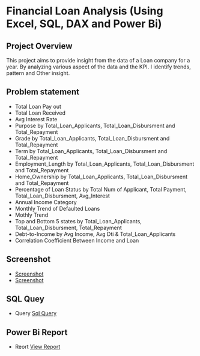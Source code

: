 # Financial Loan Analysis (Using Excel, SQL, DAX and Power Bi)
## Project Overview
This project aims to provide insight from the data of a Loan company for a year. By analyzing various aspect of the data and the KPI. I identify trends, pattern and Other insight.
## Problem statement
- Total Loan Pay out
- Total Loan Received
- Avg Interest Rate
- Purpose by Total_Loan_Applicants, Total_Loan_Disbursment and Total_Repayment
- Grade by Total_Loan_Applicants, Total_Loan_Disbursment and Total_Repayment
- Term by Total_Loan_Applicants, Total_Loan_Disbursment and Total_Repayment
- Employment_Length by Total_Loan_Applicants, Total_Loan_Disbursment and Total_Repayment
- Home_Ownership by Total_Loan_Applicants, Total_Loan_Disbursment and Total_Repayment
- Percentage of Loan Status by Total Num of Applicant, Total Payment, Total_Loan_Disbursment, Avg_Interest
- Annual Income Category
- Monthly Trend of Defaulted Loans
- Mothly Trend
- Top and Bottom 5 states by Total_Loan_Applicants, Total_Loan_Disbursment, Total_Repayment
- Debt-to-Income by Avg Income, Avg Dti & Total_Loan_Applicants
- Correlation Coefficient Between Income and Loan
## Screenshot
- <a href="https://github.com/tosin565/Financial_Loan/blob/main/Loan%201.PNG">Screenshot</a>
- <a href="https://github.com/tosin565/Financial_Loan/blob/main/Loan%202.PNG">Screenshot</a>

## SQL Quey
- Query <a href="https://github.com/tosin565/Financial_Loan/blob/main/Financial%20Analysis.sql">Sql Query</a>

## Power Bi Report
- Reort <a href="https://github.com/tosin565/Financial_Loan/blob/main/Loan.pbix">View Report</a>
